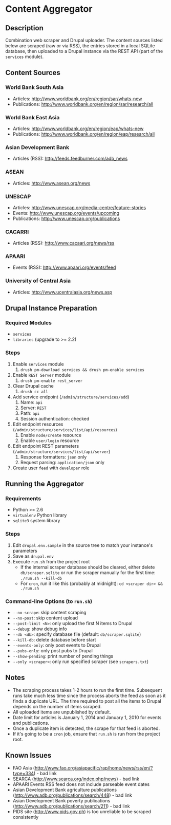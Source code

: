 Content Aggregator
==========================

Description
----
Combination web scraper and Drupal uploader. The content sources listed below are scraped (raw or via RSS), the entries stored in a local SQLite database, then uploaded to a Drupal instance via the REST API (part of the `services` module). 

Content Sources
---------------------
### World Bank South Asia
* Articles: <http://www.worldbank.org/en/region/sar/whats-new>
* Publications: <http://www.worldbank.org/en/region/sar/research/all>

### World Bank East Asia
* Articles: <http://www.worldbank.org/en/region/eap/whats-new>
* Publications: <http://www.worldbank.org/en/region/eap/research/all>

### Asian Development Bank
* Articles (RSS): <http://feeds.feedburner.com/adb_news>

### ASEAN
* Articles: <http://www.asean.org/news>

### UNESCAP
* Articles: <http://www.unescap.org/media-centre/feature-stories>
* Events: <http://www.unescap.org/events/upcoming>
* Publications: <http://www.unescap.org/publications>

### CACARRI
* Articles (RSS): <http://www.cacaari.org/news/rss>

### APAARI
* Events (RSS): <http://www.apaari.org/events/feed>

### University of Central Asia
* Articles: <http://www.ucentralasia.org/news.asp>

Drupal Instance Preparation
---------------------------

### Required Modules
* `services` 
* `libraries` (upgrade to >= 2.2)

### Steps
1. Enable `services` module
    1. `drush pm-download services && drush pm-enable services`
2. Enable `REST Server` module
    1. `drush pm-enable rest_server`
2. Clear Drupal cache
    1. `drush cc all`
3. Add service endpoint (`/admin/structure/services/add`)
    1. Name: `api`
    2. Server: `REST`
    3. Path: `api`
    4. Session authentication: checked
4. Edit endpoint resources (`/admin/structure/services/list/api/resources`)
    1. Enable `node/create` resource
    2. Enable `user/login` resource
5. Edit endpoint REST parameters (`/admin/structure/services/list/api/server`)
    1. Response formatters: `json` only
    2. Request parsing: `application/json` only
6. Create user `feed` with `developer` role

Running the Aggregator
----------------------

### Requirements
* Python >= 2.6
* `virtualenv` Python library
* `sqlite3` system library

### Steps  
1. Edit `drupal.env.sample` in the source tree to match your instance's parameters
2. Save as `drupal.env`
3. Execute `run.sh` from the project root
    * If the internal scraper database should be cleared, either delete `db/scraper.sqlite` or run the scraper manually for the first time: `./run.sh --kill-db`
    * For `cron`, run it like this (probably at midnight): `cd <scraper dir> && ./run.sh`

### Command-line Options (to `run.sh`)
* `--no-scrape`: skip content scraping
* `--no-post`: skip content upload
* `--post-limit <N>`: only upload the first N items to Drupal
* `--debug`: show debug info
* `--db <db>`: specify database file (default: `db/scraper.sqlite`)
* `--kill-db`: delete database before start
* `--events-only`: only post events to Drupal
* `--pubs-only`: only post pubs to Drupal
* `--show-pending`: print number of pending things
* `--only <scraper>`: only run specified scraper (see `scrapers.txt`)

Notes
-----  
* The scraping process takes 1-2 hours to run the first time. Subsequent runs take much less time since the process aborts the feed as soon as it finds a duplicate URL. The time required to post all the items to Drupal depends on the number of items scraped.
* All uploaded items are unpublished by default.
* Date limit for articles is January 1, 2014 and January 1, 2010 for events and publications.
* Once a duplicate item is detected, the scrape for that feed is aborted.
* If it's going to be a `cron` job, ensure that `run.sh` is run from the project root.

Known Issues
----
* FAO Asia (<http://www.fao.org/asiapacific/rap/home/news/rss/en/?type=334>) - bad link
* SEARCA (<http://www.searca.org/index.php/news>) - bad link
* APAARI Events RSS feed does not include parseable event dates
* Asian Development Bank agriculture publications (<http://www.adb.org/publications/search/448>) - bad link
* Asian Development Bank poverty publications (<http://www.adb.org/publications/search/211>) - bad link
* PIDS site (<http://www.pids.gov.ph>) is too unreliable to be scraped consistently
